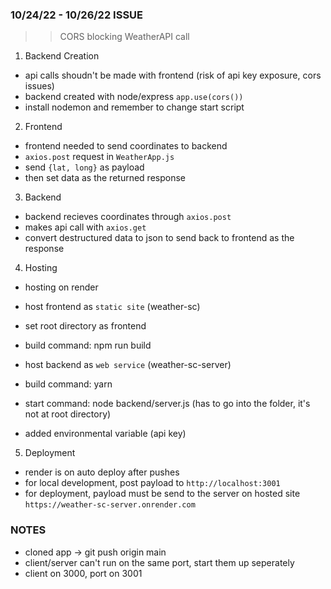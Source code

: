 ### 10/24/22 - 10/26/22 ISSUE

> > CORS blocking WeatherAPI call

1. Backend Creation

- api calls shoudn't be made with frontend (risk of api key exposure, cors issues)
- backend created with node/express `app.use(cors())`
- install nodemon and remember to change start script

2. Frontend

- frontend needed to send coordinates to backend
- `axios.post` request in `WeatherApp.js`
- send `{lat, long}` as payload
- then set data as the returned response

3. Backend

- backend recieves coordinates through `axios.post`
- makes api call with `axios.get`
- convert destructured data to json to send back to frontend as the response

4. Hosting

- hosting on render

- host frontend as `static site` (weather-sc)
- set root directory as frontend
- build command: npm run build

- host backend as `web service` (weather-sc-server)
- build command: yarn
- start command: node backend/server.js (has to go into the folder, it's not at root directory)
- added environmental variable (api key)

5. Deployment

- render is on auto deploy after pushes
- for local development, post payload to `http://localhost:3001`
- for deployment, payload must be send to the server on hosted site `https://weather-sc-server.onrender.com`

### NOTES

- cloned app -> git push origin main
- client/server can't run on the same port, start them up seperately
- client on 3000, port on 3001
